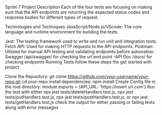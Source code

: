 Sprint 7 Project
Description
Each of the four tests are focusing on making sure that the API endpoints are returning the expected status codes and response bodies for different types of request.

Technologies and Techniques
JavaScript/Node.js/VScode: The core language and runtime environment for building the tests.

Jest: The testing framework used to write and run unit and integration tests.
Fetch API: Used for making HTTP requests to the API endpoints.
Postman: Utilized for manual API testing and validating endpoints before automation.
Swagger /api/swagger/ for checking the url end point -API Doc /docs/ for checking endpoints
Running Tests
follow these steps the get started with project

Clone the Repository:
git clone https://github.com/your-username/your-repo.git
cd your-repo
install dependencies: npm install
Create Config file in the root directory: module.exports = {API_URL: 'https://insert url.com'}
Run the test with either npx jest tests/deleteHandlers.test.js, npx jest tests/putHandlers.test.js, npx jest tests/postHandlers.test.js, or npx jest tests/getHandlers.test.js
check the output for either passing or failing tests along with error messages
